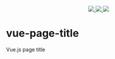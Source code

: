 
<p align="center">
  <a href="https://npm.im/@homerun/vue-page-title">
    <img src="https://badgen.net/npm/v/@homerun/vue-page-title">
  </a>
  <a href="https://npm.im/homerun/vue-page-title">
    <img src="https://badgen.net/npm/dw/homerun/vue-page-title?color=blue">
  </a>
  <a href="https://bundlephobia.com/result?p=@homerun/vue-page-title">
    <img src="https://badgen.net/bundlephobia/minzip/@homerun/vue-page-title">
  </a>
</p>

# vue-page-title

Vue.js page title
